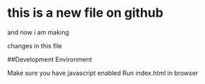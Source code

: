 # this is a new file on github
and now i am making


changes in this file

##Development Environment

Make sure you have javascript enabled
Run index.html in browser
